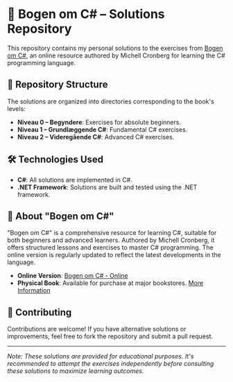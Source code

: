 # 📘 Bogen om C# – Solutions Repository

This repository contains my personal solutions to the exercises from [Bogen om C#](https://mcronberg.github.io/bogenomcsharp/), an online resource authored by Michell Cronberg for learning the C# programming language.

## 📂 Repository Structure

The solutions are organized into directories corresponding to the book's levels:

- **Niveau 0 – Begyndere**: Exercises for absolute beginners.
- **Niveau 1 – Grundlæggende C#**: Fundamental C# exercises.
- **Niveau 2 – Videregående C#**: Advanced C# exercises.

## 🛠️ Technologies Used

- **C#**: All solutions are implemented in C#.
- **.NET Framework**: Solutions are built and tested using the .NET framework.

## 📖 About "Bogen om C#"

"Bogen om C#" is a comprehensive resource for learning C#, suitable for both beginners and advanced learners. Authored by Michell Cronberg, it offers structured lessons and exercises to master C# programming. The online version is regularly updated to reflect the latest developments in the language.

- **Online Version**: [Bogen om C# - Online](https://mcronberg.github.io/bogenomcsharp/)
- **Physical Book**: Available for purchase at major bookstores. [More Information](https://www.bogenomcsharp.dk/)

## 🤝 Contributing

Contributions are welcome! If you have alternative solutions or improvements, feel free to fork the repository and submit a pull request.

---

*Note: These solutions are provided for educational purposes. It's recommended to attempt the exercises independently before consulting these solutions to maximize learning outcomes.*
